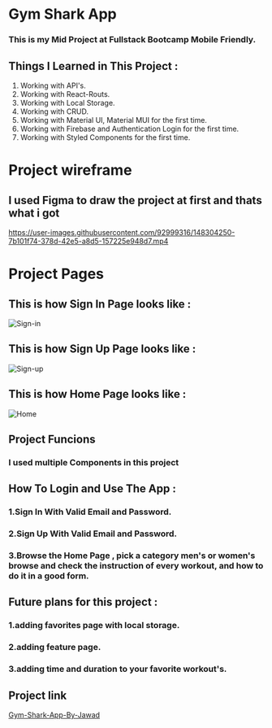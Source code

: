 # Gym Shark App
### This is my Mid Project at Fullstack Bootcamp Mobile Friendly.
## Things I Learned in This Project : 
1. Working with API's.
2. Working with React-Routs.
3. Working with Local Storage.
4. Working with CRUD.
5. Working with Material UI, Material MUI for the first time.
6. Working with Firebase and Authentication Login for the first time.
7. Working with Styled Components for the first time.

# Project wireframe
## I used Figma to draw the project at first and thats what i got

https://user-images.githubusercontent.com/92999316/148304250-7b101f74-378d-42e5-a8d5-157225e948d7.mp4

# Project Pages
## This is how Sign In Page looks like :
![Sign-in](https://user-images.githubusercontent.com/92999316/148304408-d7c43752-ef22-47cd-80ea-74d88a380d79.png)
## This is how Sign Up Page looks like :
![Sign-up](https://user-images.githubusercontent.com/92999316/148304428-6953a20c-5b69-4b9a-9347-4dccfe6de9d6.png)
## This is how Home Page looks like :
![Home](https://user-images.githubusercontent.com/92999316/148304460-47d15452-c198-4129-8f5c-a57be3eff672.png)

## Project Funcions
### I used multiple Components in this project


## How To Login and Use The App :
### 1.Sign In With Valid Email and Password.
### 2.Sign Up With Valid Email and Password.
### 3.Browse the Home Page , pick a category men's or women's browse and check the instruction of every workout, and how to do it in a good form.

## Future plans for this project :
### 1.adding favorites page with local storage.
### 2.adding feature page.
### 3.adding time and duration to your favorite workout's.

## Project link

[Gym-Shark-App-By-Jawad](https://gym-shark-app-by-jawad.netlify.app/)
